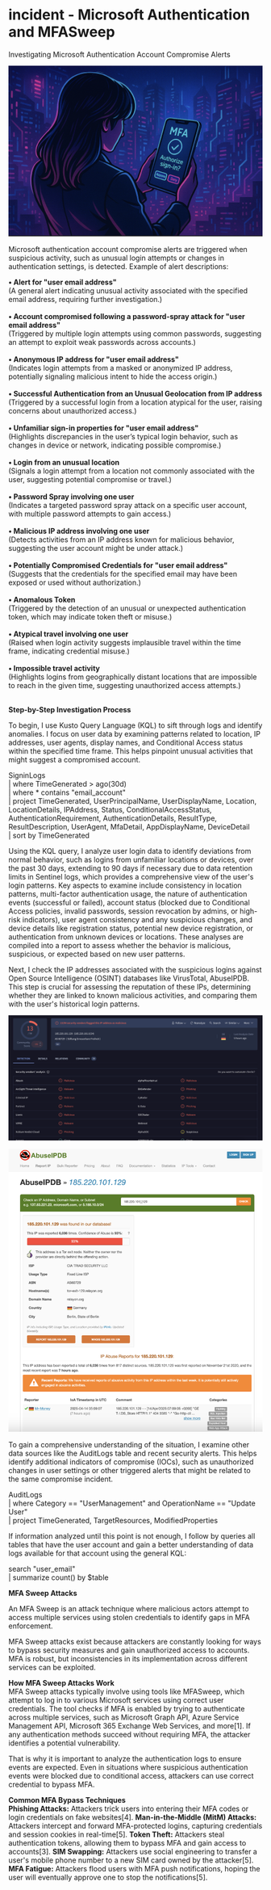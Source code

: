 # incident - Microsoft Authentication and MFASweep

Investigating Microsoft Authentication Account Compromise Alerts

![image](https://github.com/dita-cyber/incident-MFASweep/blob/52d0668547dab591eeb1719c69d54066916d381e/MFA2.png)

Microsoft authentication account compromise alerts are triggered when suspicious activity, such as unusual login attempts or changes in authentication settings, is detected. Example of alert descriptions:

**•	Alert for "user email address"** <br/>(A general alert indicating unusual activity associated with the specified email address, requiring further investigation.)<br/>
<br/>
**•	Account compromised following a password-spray attack for "user email address"**<br/> (Triggered by multiple login attempts using common passwords, suggesting an attempt to exploit weak passwords across accounts.)<br/>
<br/>
**•	Anonymous IP address for "user email address"**<br/> (Indicates login attempts from a masked or anonymized IP address, potentially signaling malicious intent to hide the access origin.)<br/>
<br/>
**•	Successful Authentication from an Unusual Geolocation from IP address**<br/> (Triggered by a successful login from a location atypical for the user, raising concerns about unauthorized access.)<br/>
<br/>
**•	Unfamiliar sign-in properties for "user email address"** <br/>(Highlights discrepancies in the user’s typical login behavior, such as changes in device or network, indicating possible compromise.)<br/>
<br/>
**•	Login from an unusual location**<br/> (Signals a login attempt from a location not commonly associated with the user, suggesting potential compromise or travel.)<br/>
<br/>
**•	Password Spray involving one user**<br/> (Indicates a targeted password spray attack on a specific user account, with multiple password attempts to gain access.)<br/>
<br/>
**•	Malicious IP address involving one user** <br/>(Detects activities from an IP address known for malicious behavior, suggesting the user account might be under attack.)<br/>
<br/>
**•	Potentially Compromised Credentials for "user email address"**<br/> (Suggests that the credentials for the specified email may have been exposed or used without authorization.)<br/>
<br/>
**•	Anomalous Token** <br/>(Triggered by the detection of an unusual or unexpected authentication token, which may indicate token theft or misuse.)<br/>
<br/>
**•	Atypical travel involving one user** <br/>(Raised when login activity suggests implausible travel within the time frame, indicating credential misuse.)<br/>
<br/>
**•	Impossible travel activity** <br/>(Highlights logins from geographically distant locations that are impossible to reach in the given time, suggesting unauthorized access attempts.)<br/>
<br/>

**Step-by-Step Investigation Process**

To begin, I use Kusto Query Language (KQL) to sift through logs and identify anomalies. I focus on user data by examining patterns related to location, IP addresses, user agents, display names, and Conditional Access status within the specified time frame. This helps pinpoint unusual activities that might suggest a compromised account. 

SigninLogs<br/>
| where TimeGenerated > ago(30d)<br/>
| where * contains "email_account"<br/>
| project TimeGenerated, UserPrincipalName, UserDisplayName, Location, LocationDetails, IPAddress, Status, ConditionalAccessStatus, AuthenticationRequirement, AuthenticationDetails, ResultType, ResultDescription, UserAgent, MfaDetail, AppDisplayName, DeviceDetail<br/>
| sort by TimeGenerated<br/>

Using the KQL query, I analyze user login data to identify deviations from normal behavior, such as logins from unfamiliar locations or devices, over the past 30 days, extending to 90 days if necessary due to data retention limits in Sentinel logs, which provides a comprehensive view of the user's login patterns. Key aspects to examine include consistency in location patterns, multi-factor authentication usage, the nature of authentication events (successful or failed), account status (blocked due to Conditional Access policies, invalid passwords, session revocation by admins, or high-risk indicators), user agent consistency and any suspicious changes, and device details like registration status, potential new device registration, or authentication from unknown devices or locations. These analyses are compiled into a report to assess whether the behavior is malicious, suspicious, or expected based on new user patterns.

Next, I check the IP addresses associated with the suspicious logins against Open Source Intelligence (OSINT) databases like VirusTotal, AbuseIPDB. This step is crucial for assessing the reputation of these IPs, determining whether they are linked to known malicious activities, and comparing them with the user's historical login patterns. 

![image](https://github.com/dita-cyber/incident-MFASweep/blob/52d0668547dab591eeb1719c69d54066916d381e/VTIP2.png)

![image](https://github.com/dita-cyber/incident-MFASweep/blob/52d0668547dab591eeb1719c69d54066916d381e/AIPDBIP2.png)

To gain a comprehensive understanding of the situation, I examine other data sources like the AuditLogs table and recent security alerts. This helps identify additional indicators of compromise (IOCs), such as unauthorized changes in user settings or other triggered alerts that might be related to the same compromise incident.

AuditLogs<br/>
| where Category == "UserManagement" and OperationName == "Update User"<br/>
| project TimeGenerated, TargetResources, ModifiedProperties<br/>

If information analyzed until this point is not enough, I follow by queries all tables that have the user account and gain a better understanding of data logs available for that account using the general KQL:

search "user_email"<br/>
| summarize count() by $table<br/>

**MFA Sweep Attacks**<br/>

An MFA Sweep is an attack technique where malicious actors attempt to access multiple services using stolen credentials to identify gaps in MFA enforcement.<br/>

MFA Sweep attacks exist because attackers are constantly looking for ways to bypass security measures and gain unauthorized access to accounts. MFA is robust, but inconsistencies in its implementation across different services can be exploited.<br/>

**How MFA Sweep Attacks Work**<br/>
MFA Sweep attacks typically involve using tools like MFASweep, which attempt to log in to various Microsoft services using correct user credentials. The tool checks if MFA is enabled by trying to authenticate across multiple services, such as Microsoft Graph API, Azure Service Management API, Microsoft 365 Exchange Web Services, and more[1]. If any authentication methods succeed without requiring MFA, the attacker identifies a potential vulnerability.<br/>

That is why it is important to analyze the authentication logs to ensure events are expected. Even in situations where suspicious authentication events were blocked due to conditional access, attackers can use correct credential to bypass MFA. 

**Common MFA Bypass Techniques**<br/>
**Phishing Attacks:** Attackers trick users into entering their MFA codes or login credentials on fake websites[4].
**Man-in-the-Middle (MitM) Attacks:** Attackers intercept and forward MFA-protected logins, capturing credentials and session cookies in real-time[5].
**Token Theft:** Attackers steal authentication tokens, allowing them to bypass MFA and gain access to accounts[3].
**SIM Swapping:** Attackers use social engineering to transfer a user's mobile phone number to a new SIM card owned by the attacker[5].
**MFA Fatigue:** Attackers flood users with MFA push notifications, hoping the user will eventually approve one to stop the notifications[5].


